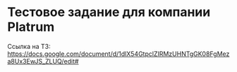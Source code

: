 # Тестовое задание для компании Platrum

Ссылка на ТЗ: https://docs.google.com/document/d/1dlX54GtpclZIRMzUHNTgGK08FgMeza8Ux3EwJS_ZLUQ/edit#
